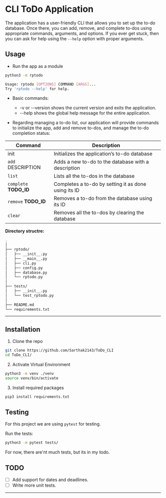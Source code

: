 # CLI ToDo Application

The application has a user-friendly CLI that allows you to set up the to-do database. Once there, you can add, remove, and complete to-dos using appropriate commands, arguments, and options. If you ever get stuck, then you can ask for help using the `--help` option with proper arguments.

## Usage

- Run the app as a module

```bash
python3 -m rptodo
```

```bash
Usage: rptodo [OPTIONS] COMMAND [ARGS]...
Try 'rptodo --help' for help.
```

- Basic commands:
    - -v or --version shows the current version and exits the application.
    - --help shows the global help message for the entire application.

- Regarding managing a to-do list, our application will provide commands to initialize the app, add and remove to-dos, and manage the to-do completion status:

| Command | Description |
| --- | --- |
| init | Initializes the application’s to-do database |
| `add` DESCRIPTION | Adds a new to-do to the database with a description |
| `list` | Lists all the to-dos in the database |
| `complete` **TODO_ID** | Completes a to-do by setting it as done using its ID |
| `remove` **TODO_ID** | Removes a to-do from the database using its ID |
| `clear` | Removes all the to-dos by clearing the database |

**Directory structre:**

```bash
.
│
├── rptodo/
│   ├── __init__.py
│   ├── __main__.py
│   ├── cli.py
│   ├── config.py
│   ├── database.py
│   └── rptodo.py
│
├── tests/
│   ├── __init__.py
│   └── test_rptodo.py
│
├── README.md
└── requirements.txt
```
---

## Installation

1. Clone the repo

```bash
git clone https://github.com/Sarthak2143/ToDo_CLI
cd ToDo_CLI/
```

2. Activate Virtual Environment

```bash
python3 -m venv ./venv
source venv/bin/activate
```

3. Install required packages

```bash
pip3 install requirements.txt
```

## Testing

For this project we are using `pytest` for testing.

Run the tests:
```bash
python3 -m pytest tests/
```


For now, there are'nt much tests, but its in my todo.


## TODO

- [ ] Add support for dates and deadlines.
- [ ] Write more unit tests.

---

